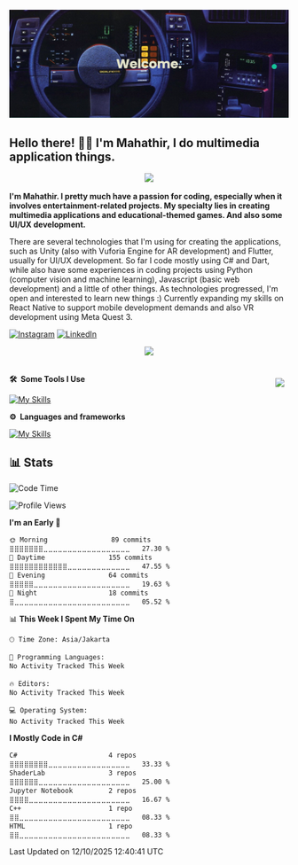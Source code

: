 


![alt text](https://github.com/achmadmahathirps/achmadmahathirps/blob/main/banner.png?raw=true)

## Hello there! 🙋‍♂️ I'm Mahathir, I do multimedia application things.

<p align="center">
  <img src="https://capsule-render.vercel.app/api?type=waving&color=gradient&height=60&section=header"/>
</p>

<!-- <a href="https://github.com/achmadmahathirps">
  <img align="right" style="margin:0.5rem" src="https://github-readme-stats.vercel.app/api/top-langs/?username=achmadmahathirps&hide=HTML,CSS,CMake,c%2B%2B,c,swift,kotlin,objective-c" />
</a> -->

<b>I'm Mahathir. I pretty much have a passion for coding, especially when it involves entertainment-related projects. My specialty lies in creating multimedia applications and educational-themed games. And also some UI/UX development.</b> 

There are several technologies that I'm using for creating the applications, such as Unity (also with Vuforia Engine for AR development) and Flutter, usually for UI/UX development. So far I code mostly using C# and Dart, while also have some experiences in coding projects using Python (computer vision and machine learning), Javascript (basic web development) and a little of other things. As technologies progressed, I'm open and interested to learn new things :) Currently expanding my skills on React Native to support mobile development demands and also VR development using Meta Quest 3.

[![Instagram](https://img.shields.io/badge/Instagram-%23E4405F.svg?style=for-the-badge&logo=Instagram&logoColor=white)](https://www.instagram.com/achmadmahathirps/)
[![LinkedIn](https://img.shields.io/badge/linkedin-%230077B5.svg?style=for-the-badge&logo=linkedin&logoColor=white)](https://www.linkedin.com/in/achmadmahathirps/)

<p align="center">
  <img src="https://capsule-render.vercel.app/api?type=waving&color=gradient&height=60&section=footer"/>
</p>
 
##

<a href="https://github.com/achmadmahathirps">
  <img align="right" style="margin:0.5rem" src="https://github-readme-stats.vercel.app/api/top-langs/?username=achmadmahathirps&hide=HTML,CSS,CMake,c%2B%2B,c,swift,kotlin,objective-c" />
</a>


<b>🛠️&nbsp;&nbsp;Some Tools I Use</b>
<br/>
  
[![My Skills](https://skillicons.dev/icons?i=vscode,visualstudio,unity,androidstudio,blender,git,pycharm,windows,mint&theme=light&perline=7)](https://skillicons.dev)

<b>⚙&nbsp;&nbsp;Languages&nbsp;and&nbsp;frameworks</b>
<br>
  
[![My Skills](https://skillicons.dev/icons?i=cs,javascript,py,dart,flutter,postgresql,vue&theme=light)](https://skillicons.dev)
 
## 📊 Stats

<!--START_SECTION:waka-->
![Code Time](http://img.shields.io/badge/Code%20Time-216%20hrs-blue)

![Profile Views](http://img.shields.io/badge/Profile%20Views-0-blue)

**I'm an Early 🐤** 

```text
🌞 Morning                89 commits          ⣿⣿⣿⣿⣿⣿⣿⣀⣀⣀⣀⣀⣀⣀⣀⣀⣀⣀⣀⣀⣀⣀⣀⣀⣀   27.30 % 
🌆 Daytime                155 commits         ⣿⣿⣿⣿⣿⣿⣿⣿⣿⣿⣿⣿⣀⣀⣀⣀⣀⣀⣀⣀⣀⣀⣀⣀⣀   47.55 % 
🌃 Evening                64 commits          ⣿⣿⣿⣿⣿⣀⣀⣀⣀⣀⣀⣀⣀⣀⣀⣀⣀⣀⣀⣀⣀⣀⣀⣀⣀   19.63 % 
🌙 Night                  18 commits          ⣿⣀⣀⣀⣀⣀⣀⣀⣀⣀⣀⣀⣀⣀⣀⣀⣀⣀⣀⣀⣀⣀⣀⣀⣀   05.52 % 
```


📊 **This Week I Spent My Time On** 

```text
🕑︎ Time Zone: Asia/Jakarta

💬 Programming Languages: 
No Activity Tracked This Week

🔥 Editors: 
No Activity Tracked This Week

💻 Operating System: 
No Activity Tracked This Week
```

**I Mostly Code in C#** 

```text
C#                       4 repos             ⣿⣿⣿⣿⣿⣿⣿⣿⣀⣀⣀⣀⣀⣀⣀⣀⣀⣀⣀⣀⣀⣀⣀⣀⣀   33.33 % 
ShaderLab                3 repos             ⣿⣿⣿⣿⣿⣿⣀⣀⣀⣀⣀⣀⣀⣀⣀⣀⣀⣀⣀⣀⣀⣀⣀⣀⣀   25.00 % 
Jupyter Notebook         2 repos             ⣿⣿⣿⣿⣀⣀⣀⣀⣀⣀⣀⣀⣀⣀⣀⣀⣀⣀⣀⣀⣀⣀⣀⣀⣀   16.67 % 
C++                      1 repo              ⣿⣿⣀⣀⣀⣀⣀⣀⣀⣀⣀⣀⣀⣀⣀⣀⣀⣀⣀⣀⣀⣀⣀⣀⣀   08.33 % 
HTML                     1 repo              ⣿⣿⣀⣀⣀⣀⣀⣀⣀⣀⣀⣀⣀⣀⣀⣀⣀⣀⣀⣀⣀⣀⣀⣀⣀   08.33 % 
```




 Last Updated on 12/10/2025 12:40:41 UTC
<!--END_SECTION:waka-->

<!--
**achmadmahathirps/achmadmahathirps** is a ✨ _special_ ✨ repository because its `README.md` (this file) appears on your GitHub profile.

Here are some ideas to get you started:

- 🔭 I’m currently working on ...
- 🌱 I’m currently learning ...
- 👯 I’m looking to collaborate on ...
- 🤔 I’m looking for help with ...
- 💬 Ask me about ...
- 📫 How to reach me: ...
- 😄 Pronouns: ...
- ⚡ Fun fact: ...
-->
